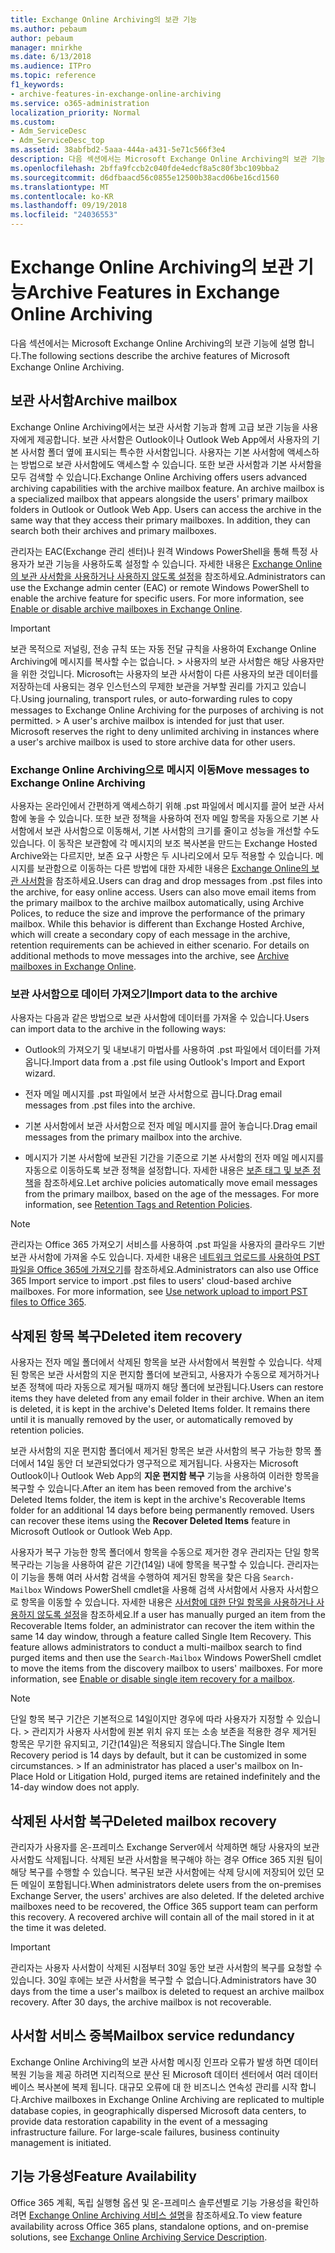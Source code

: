 ```yaml
---
title: Exchange Online Archiving의 보관 기능
ms.author: pebaum
author: pebaum
manager: mnirkhe
ms.date: 6/13/2018
ms.audience: ITPro
ms.topic: reference
f1_keywords:
- archive-features-in-exchange-online-archiving
ms.service: o365-administration
localization_priority: Normal
ms.custom:
- Adm_ServiceDesc
- Adm_ServiceDesc_top
ms.assetid: 38abfbd2-5aaa-444a-a431-5e71c566f3e4
description: 다음 섹션에서는 Microsoft Exchange Online Archiving의 보관 기능에 설명 합니다.
ms.openlocfilehash: 2bffa9fccb2c040fde4edcf8a5c80f3bc109bba2
ms.sourcegitcommit: d6dfbaacd56c0855e12500b38acd06be16cd1560
ms.translationtype: MT
ms.contentlocale: ko-KR
ms.lasthandoff: 09/19/2018
ms.locfileid: "24036553"
---
```

# <a name="archive-features-in-exchange-online-archiving"></a><span data-ttu-id="11b46-103">Exchange Online Archiving의 보관 기능</span><span class="sxs-lookup"><span data-stu-id="11b46-103">Archive Features in Exchange Online Archiving</span></span>

<span data-ttu-id="11b46-104">다음 섹션에서는 Microsoft Exchange Online Archiving의 보관 기능에 설명 합니다.</span><span class="sxs-lookup"><span data-stu-id="11b46-104">The following sections describe the archive features of Microsoft Exchange Online Archiving.</span></span>
  
## <a name="archive-mailbox"></a><span data-ttu-id="11b46-105">보관 사서함</span><span class="sxs-lookup"><span data-stu-id="11b46-105">Archive mailbox</span></span>

<span data-ttu-id="11b46-p101">Exchange Online Archiving에서는 보관 사서함 기능과 함께 고급 보관 기능을 사용자에게 제공합니다. 보관 사서함은 Outlook이나 Outlook Web App에서 사용자의 기본 사서함 폴더 옆에 표시되는 특수한 사서함입니다. 사용자는 기본 사서함에 액세스하는 방법으로 보관 사서함에도 액세스할 수 있습니다. 또한 보관 사서함과 기본 사서함을 모두 검색할 수 있습니다.</span><span class="sxs-lookup"><span data-stu-id="11b46-p101">Exchange Online Archiving offers users advanced archiving capabilities with the archive mailbox feature. An archive mailbox is a specialized mailbox that appears alongside the users' primary mailbox folders in Outlook or Outlook Web App. Users can access the archive in the same way that they access their primary mailboxes. In addition, they can search both their archives and primary mailboxes.</span></span>
  
<span data-ttu-id="11b46-p102">관리자는 EAC(Exchange 관리 센터)나 원격 Windows PowerShell을 통해 특정 사용자가 보관 기능을 사용하도록 설정할 수 있습니다. 자세한 내용은 [Exchange Online의 보관 사서함을 사용하거나 사용하지 않도록 설정](https://go.microsoft.com/fwlink/p/?LinkId=404425)을 참조하세요.</span><span class="sxs-lookup"><span data-stu-id="11b46-p102">Administrators can use the Exchange admin center (EAC) or remote Windows PowerShell to enable the archive feature for specific users. For more information, see [Enable or disable archive mailboxes in Exchange Online](https://go.microsoft.com/fwlink/p/?LinkId=404425).</span></span>
  
> [!IMPORTANT]
>  <span data-ttu-id="11b46-p103">보관 목적으로 저널링, 전송 규칙 또는 자동 전달 규칙을 사용하여 Exchange Online Archiving에 메시지를 복사할 수는 없습니다. >  사용자의 보관 사서함은 해당 사용자만을 위한 것입니다. Microsoft는 사용자의 보관 사서함이 다른 사용자의 보관 데이터를 저장하는데 사용되는 경우 인스턴스의 무제한 보관을 거부할 권리를 가지고 있습니다.</span><span class="sxs-lookup"><span data-stu-id="11b46-p103">Using journaling, transport rules, or auto-forwarding rules to copy messages to Exchange Online Archiving for the purposes of archiving is not permitted. >  A user's archive mailbox is intended for just that user. Microsoft reserves the right to deny unlimited archiving in instances where a user's archive mailbox is used to store archive data for other users.</span></span> 
  
### <a name="move-messages-to-exchange-online-archiving"></a><span data-ttu-id="11b46-115">Exchange Online Archiving으로 메시지 이동</span><span class="sxs-lookup"><span data-stu-id="11b46-115">Move messages to Exchange Online Archiving</span></span>

<span data-ttu-id="11b46-p104">사용자는 온라인에서 간편하게 액세스하기 위해 .pst 파일에서 메시지를 끌어 보관 사서함에 놓을 수 있습니다. 또한 보관 정책을 사용하여 전자 메일 항목을 자동으로 기본 사서함에서 보관 사서함으로 이동해서, 기본 사서함의 크기를 줄이고 성능을 개선할 수도 있습니다. 이 동작은 보관함에 각 메시지의 보조 복사본을 만드는 Exchange Hosted Archive와는 다르지만, 보존 요구 사항은 두 시나리오에서 모두 적용할 수 있습니다. 메시지를 보관함으로 이동하는 다른 방법에 대한 자세한 내용은 [Exchange Online의 보관 사서함](https://go.microsoft.com/fwlink/p/?LinkId=404421)을 참조하세요.</span><span class="sxs-lookup"><span data-stu-id="11b46-p104">Users can drag and drop messages from .pst files into the archive, for easy online access. Users can also move email items from the primary mailbox to the archive mailbox automatically, using Archive Polices, to reduce the size and improve the performance of the primary mailbox. While this behavior is different than Exchange Hosted Archive, which will create a secondary copy of each message in the archive, retention requirements can be achieved in either scenario. For details on additional methods to move messages into the archive, see [Archive mailboxes in Exchange Online](https://go.microsoft.com/fwlink/p/?LinkId=404421).</span></span>
  
### <a name="import-data-to-the-archive"></a><span data-ttu-id="11b46-120">보관 사서함으로 데이터 가져오기</span><span class="sxs-lookup"><span data-stu-id="11b46-120">Import data to the archive</span></span>

<span data-ttu-id="11b46-121">사용자는 다음과 같은 방법으로 보관 사서함에 데이터를 가져올 수 있습니다.</span><span class="sxs-lookup"><span data-stu-id="11b46-121">Users can import data to the archive in the following ways:</span></span>
  
- <span data-ttu-id="11b46-122">Outlook의 가져오기 및 내보내기 마법사를 사용하여 .pst 파일에서 데이터를 가져옵니다.</span><span class="sxs-lookup"><span data-stu-id="11b46-122">Import data from a .pst file using Outlook's Import and Export wizard.</span></span>
    
- <span data-ttu-id="11b46-123">전자 메일 메시지를 .pst 파일에서 보관 사서함으로 끕니다.</span><span class="sxs-lookup"><span data-stu-id="11b46-123">Drag email messages from .pst files into the archive.</span></span>
    
- <span data-ttu-id="11b46-124">기본 사서함에서 보관 사서함으로 전자 메일 메시지를 끌어 놓습니다.</span><span class="sxs-lookup"><span data-stu-id="11b46-124">Drag email messages from the primary mailbox into the archive.</span></span>
    
- <span data-ttu-id="11b46-p105">메시지가 기본 사서함에 보관된 기간을 기준으로 기본 사서함의 전자 메일 메시지를 자동으로 이동하도록 보관 정책을 설정합니다. 자세한 내용은 [보존 태그 및 보존 정책](https://go.microsoft.com/fwlink/p/?LinkId=314153)을 참조하세요.</span><span class="sxs-lookup"><span data-stu-id="11b46-p105">Let archive policies automatically move email messages from the primary mailbox, based on the age of the messages. For more information, see [Retention Tags and Retention Policies](https://go.microsoft.com/fwlink/p/?LinkId=314153).</span></span>
    
> [!NOTE]
> <span data-ttu-id="11b46-p106">관리자는 Office 365 가져오기 서비스를 사용하여 .pst 파일을 사용자의 클라우드 기반 보관 사서함에 가져올 수도 있습니다. 자세한 내용은 [네트워크 업로드를 사용하여 PST 파일을 Office 365에 가져오기](https://go.microsoft.com/fwlink/p/?linkid=823074)를 참조하세요.</span><span class="sxs-lookup"><span data-stu-id="11b46-p106">Administrators can also use Office 365 Import service to import .pst files to users' cloud-based archive mailboxes. For more information, see [Use network upload to import PST files to Office 365](https://go.microsoft.com/fwlink/p/?linkid=823074).</span></span> 
  
## <a name="deleted-item-recovery"></a><span data-ttu-id="11b46-129">삭제된 항목 복구</span><span class="sxs-lookup"><span data-stu-id="11b46-129">Deleted item recovery</span></span>

<span data-ttu-id="11b46-p107">사용자는 전자 메일 폴더에서 삭제된 항목을 보관 사서함에서 복원할 수 있습니다. 삭제된 항목은 보관 사서함의 지운 편지함 폴더에 보관되고, 사용자가 수동으로 제거하거나 보존 정책에 따라 자동으로 제거될 때까지 해당 폴더에 보관됩니다.</span><span class="sxs-lookup"><span data-stu-id="11b46-p107">Users can restore items they have deleted from any email folder in their archive. When an item is deleted, it is kept in the archive's Deleted Items folder. It remains there until it is manually removed by the user, or automatically removed by retention policies.</span></span>
  
<span data-ttu-id="11b46-p108">보관 사서함의 지운 편지함 폴더에서 제거된 항목은 보관 사서함의 복구 가능한 항목 폴더에서 14일 동안 더 보관되었다가 영구적으로 제거됩니다. 사용자는 Microsoft Outlook이나 Outlook Web App의 **지운 편지함 복구** 기능을 사용하여 이러한 항목을 복구할 수 있습니다.</span><span class="sxs-lookup"><span data-stu-id="11b46-p108">After an item has been removed from the archive's Deleted Items folder, the item is kept in the archive's Recoverable Items folder for an additional 14 days before being permanently removed. Users can recover these items using the **Recover Deleted Items** feature in Microsoft Outlook or Outlook Web App.</span></span> 
  
<span data-ttu-id="11b46-p109">사용자가 복구 가능한 항목 폴더에서 항목을 수동으로 제거한 경우 관리자는 단일 항목 복구라는 기능을 사용하여 같은 기간(14일) 내에 항목을 복구할 수 있습니다. 관리자는 이 기능을 통해 여러 사서함 검색을 수행하여 제거된 항목을 찾은 다음  `Search-Mailbox` Windows PowerShell cmdlet을 사용해 검색 사서함에서 사용자 사서함으로 항목을 이동할 수 있습니다. 자세한 내용은 [사서함에 대한 단일 항목을 사용하거나 사용하지 않도록 설정](https://go.microsoft.com/fwlink/p/?LinkId=314155)을 참조하세요.</span><span class="sxs-lookup"><span data-stu-id="11b46-p109">If a user has manually purged an item from the Recoverable Items folder, an administrator can recover the item within the same 14 day window, through a feature called Single Item Recovery. This feature allows administrators to conduct a multi-mailbox search to find purged items and then use the  `Search-Mailbox` Windows PowerShell cmdlet to move the items from the discovery mailbox to users' mailboxes. For more information, see [Enable or disable single item recovery for a mailbox](https://go.microsoft.com/fwlink/p/?LinkId=314155).</span></span>
  
> [!NOTE]
>  <span data-ttu-id="11b46-p110">단일 항목 복구 기간은 기본적으로 14일이지만 경우에 따라 사용자가 지정할 수 있습니다. >  관리지가 사용자 사서함에 원본 위치 유지 또는 소송 보존을 적용한 경우 제거된 항목은 무기한 유지되고, 기간(14일)은 적용되지 않습니다.</span><span class="sxs-lookup"><span data-stu-id="11b46-p110">The Single Item Recovery period is 14 days by default, but it can be customized in some circumstances. >  If an administrator has placed a user's mailbox on In-Place Hold or Litigation Hold, purged items are retained indefinitely and the 14-day window does not apply.</span></span> 
  
## <a name="deleted-mailbox-recovery"></a><span data-ttu-id="11b46-140">삭제된 사서함 복구</span><span class="sxs-lookup"><span data-stu-id="11b46-140">Deleted mailbox recovery</span></span>

<span data-ttu-id="11b46-p111">관리자가 사용자를 온-프레미스 Exchange Server에서 삭제하면 해당 사용자의 보관 사서함도 삭제됩니다. 삭제된 보관 사서함을 복구해야 하는 경우 Office 365 지원 팀이 해당 복구를 수행할 수 있습니다. 복구된 보관 사서함에는 삭제 당시에 저장되어 있던 모든 메일이 포함됩니다.</span><span class="sxs-lookup"><span data-stu-id="11b46-p111">When administrators delete users from the on-premises Exchange Server, the users' archives are also deleted. If the deleted archive mailboxes need to be recovered, the Office 365 support team can perform this recovery. A recovered archive will contain all of the mail stored in it at the time it was deleted.</span></span>
  
> [!IMPORTANT]
> <span data-ttu-id="11b46-p112">관리자는 사용자 사서함이 삭제된 시점부터 30일 동안 보관 사서함의 복구를 요청할 수 있습니다. 30일 후에는 보관 사서함을 복구할 수 없습니다.</span><span class="sxs-lookup"><span data-stu-id="11b46-p112">Administrators have 30 days from the time a user's mailbox is deleted to request an archive mailbox recovery. After 30 days, the archive mailbox is not recoverable.</span></span> 
  
## <a name="mailbox-service-redundancy"></a><span data-ttu-id="11b46-146">사서함 서비스 중복</span><span class="sxs-lookup"><span data-stu-id="11b46-146">Mailbox service redundancy</span></span>

<span data-ttu-id="11b46-p113">Exchange Online Archiving의 보관 사서함 메시징 인프라 오류가 발생 하면 데이터 복원 기능을 제공 하려면 지리적으로 분산 된 Microsoft 데이터 센터에서 여러 데이터베이스 복사본에 복제 됩니다. 대규모 오류에 대 한 비즈니스 연속성 관리를 시작 합니다.</span><span class="sxs-lookup"><span data-stu-id="11b46-p113">Archive mailboxes in Exchange Online Archiving are replicated to multiple database copies, in geographically dispersed Microsoft data centers, to provide data restoration capability in the event of a messaging infrastructure failure. For large-scale failures, business continuity management is initiated.</span></span> 
  
## <a name="feature-availability"></a><span data-ttu-id="11b46-149">기능 가용성</span><span class="sxs-lookup"><span data-stu-id="11b46-149">Feature Availability</span></span>

<span data-ttu-id="11b46-150">Office 365 계획, 독립 실행형 옵션 및 온-프레미스 솔루션별로 기능 가용성을 확인하려면 [Exchange Online Archiving 서비스 설명](exchange-online-archiving-service-description.md)을 참조하세요.</span><span class="sxs-lookup"><span data-stu-id="11b46-150">To view feature availability across Office 365 plans, standalone options, and on-premise solutions, see [Exchange Online Archiving Service Description](exchange-online-archiving-service-description.md).</span></span>
  
